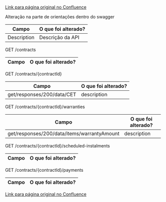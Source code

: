[Link para página original no Confluence](https://openfinancebrasil.atlassian.net/wiki/spaces/OF/pages/193757610)

Alteração na parte de orientações dentro do swagger

| **Campo** | **O que foi alterado?** |
| --- | --- |
| Description | Descrição da API |

 GET /contracts

| **Campo** | **O que foi alterado?** |
| --- | --- |

 GET /contracts/{contractId}

| **Campo** | **O que foi alterado?** |
| --- | --- |
| get/responses/200/data/CET | description |

 GET /contracts/{contractId}/warranties

| **Campo** | **O que foi alterado?** |
| --- | --- |
| get/responses/200/data/items/warrantyAmount | description |

 GET /contracts/{contractId}/scheduled-instalments

| **Campo** | **O que foi alterado?** |
| --- | --- |

 GET /contracts/{contractId}/payments

| **Campo** | **O que foi alterado?** |
| --- | --- |

[Link para página original no Confluence](https://openfinancebrasil.atlassian.net/wiki/spaces/OF/pages/193757610)
